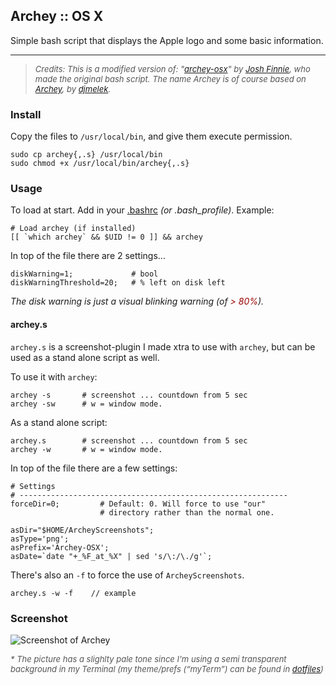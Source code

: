 Archey :: OS X
--------------

Simple bash script that displays the Apple logo and some basic information.

---

><span style="font-size: small; color: #555;">_Credits: This is a modified version of: "[archey-osx][jfa]" by [Josh Finnie][jfg], who made the original bash script. The name Archey is of course based on [Archey][dja], by [djmelek][djm]._</span>


### Install

Copy the files to `/usr/local/bin`, and give them execute permission.

```
sudo cp archey{,.s} /usr/local/bin
sudo chmod +x /usr/local/bin/archey{,.s}
```

### Usage

To load at start. Add in your [.bashrc][inst] _(or .bash_profile)_. Example:

```
# Load archey (if installed)
[[ `which archey` && $UID != 0 ]] && archey
```
In top of the file there are 2 settings...

```
diskWarning=1;             # bool
diskWarningThreshold=20;   # % left on disk left
```
_The disk warning is just a visual blinking warning (of <span style="color: #900;"> > 80%</span>)._ 



#### archey.s

`archey.s` is a screenshot-plugin I made xtra to use with `archey`, but can be used as a stand alone script as well.

To use it with `archey`:

```
archey -s		# screenshot ... countdown from 5 sec
archey -sw		# w = window mode.
```
As a stand alone script:

```
archey.s		# screenshot ... countdown from 5 sec
archey -w		# w = window mode.
```

In top of the file there are a few settings:

```
# Settings
# ------------------------------------------------------------
forceDir=0;         # Default: 0. Will force to use "our"
                    # directory rather than the normal one.

asDir="$HOME/ArcheyScreenshots";
asType='png';
asPrefix='Archey-OSX';
asDate=`date "+_%F_at_%X" | sed 's/\:/\./g'`;
```

There's also an `-f` to force the use of `ArcheyScreenshots`.

```
archey.s -w -f    // example
```



### Screenshot

![][sc]

<span style="font-size: small; color: #555;">_* The picture has a slighlty pale tone since I'm using a semi transparent background in my Terminal (my theme/prefs (“myTerm”) can be found in [dotfiles][mt])_</span>



<!-- Markdown: Links & Images -->
[inst]: https://github.com/iEFdev/dotfiles/blob/master/.bashrc#L87-L88

[mt]: https://github.com/iEFdev/dotfiles
[jfa]: https://github.com/joshfinnie/archey-osx
[jfg]: http://joshfinnie.github.io/

[dja]: https://github.com/djmelik/archey
[djm]: https://github.com/djmelik

[sc]: https://raw.githubusercontent.com/iEFdev/Archey-OS-X/master/screenshot.png "Screenshot of Archey"